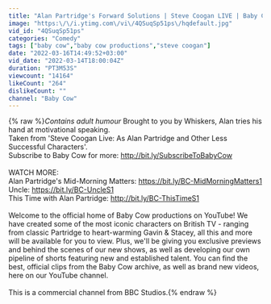 ```yaml
---
title: "Alan Partridge's Forward Solutions | Steve Coogan LIVE | Baby Cow"
image: "https:\/\/i.ytimg.com\/vi\/4QSuqSp51ps\/hqdefault.jpg"
vid_id: "4QSuqSp51ps"
categories: "Comedy"
tags: ["baby cow","baby cow productions","steve coogan"]
date: "2022-03-16T14:49:52+03:00"
vid_date: "2022-03-14T18:00:04Z"
duration: "PT3M53S"
viewcount: "14164"
likeCount: "264"
dislikeCount: ""
channel: "Baby Cow"
---
```

{% raw %}*Contains adult humour* Brought to you by Whiskers, Alan tries his hand at motivational speaking. <br />Taken from 'Steve Coogan Live: As Alan Partridge and Other Less Successful Characters'.<br />Subscribe to Baby Cow for more: <a rel="nofollow" target="blank" href="http://bit.ly/SubscribeToBabyCow">http://bit.ly/SubscribeToBabyCow</a><br /><br />WATCH MORE:<br />Alan Partridge's Mid-Morning Matters: <a rel="nofollow" target="blank" href="https://bit.ly/BC-MidMorningMatters1">https://bit.ly/BC-MidMorningMatters1</a><br />Uncle: <a rel="nofollow" target="blank" href="https://bit.ly/BC-UncleS1">https://bit.ly/BC-UncleS1</a><br />This Time with Alan Partridge: <a rel="nofollow" target="blank" href="http://bit.ly/BC-ThisTimeS1">http://bit.ly/BC-ThisTimeS1</a><br /><br />Welcome to the official home of Baby Cow productions on YouTube! We have created some of the most iconic characters on British TV - ranging from classic Partridge to heart-warming Gavin &amp; Stacey, all this and more will be available for you to view. Plus, we'll be giving you exclusive previews and behind the scenes of our new shows, as well as developing our own pipeline of shorts featuring new and established talent. You can find the best, official clips from the Baby Cow archive, as well as brand new videos, here on our YouTube channel.<br /><br />This is a commercial channel from BBC Studios.{% endraw %}
